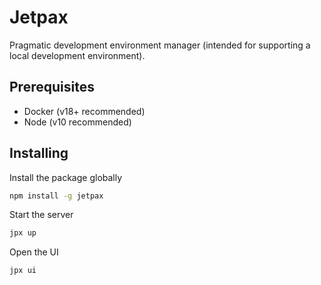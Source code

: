 # Jetpax

Pragmatic development environment manager (intended for supporting a local development environment).

## Prerequisites

* Docker (v18+ recommended)
* Node (v10 recommended)

## Installing

Install the package globally

```bash
npm install -g jetpax
```

Start the server

```bash
jpx up
```

Open the UI

```bash
jpx ui
```
